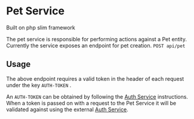 # Pet Service

Built on php slim framework

The pet service is responsible for performing actions against a Pet entity. Currently the service exposes an endpoint for pet creation. `POST api/pet`

## Usage
The above endpoint requires a valid token in the header of each request under the key `AUTH-TOKEN` .

An `AUTH-TOKEN` can be obtained by following the [Auth Service](https://bitbucket.org/sayeds/petstore/src/master/auth/) instructions. When a token is passed on with a request to the Pet Service it will be validated against using the external [Auth Service](https://bitbucket.org/sayeds/petstore/src/master/auth/).